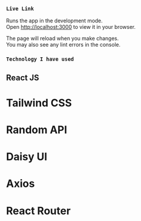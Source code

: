 
### `Live Link`

Runs the app in the development mode.\
Open [http://localhost:3000](http://localhost:3000) to view it in your browser.

The page will reload when you make changes.\
You may also see any lint errors in the console.

### `Technology I have used`
## React JS
# Tailwind CSS
# Random API
# Daisy UI
# Axios
# React Router